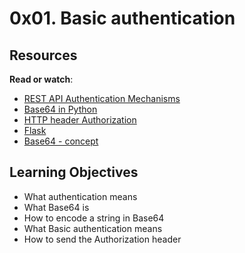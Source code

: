 # 0x01. Basic authentication
## Resources
**Read or watch**:
- [REST API Authentication Mechanisms](https://www.youtube.com/watch?v=501dpx2IjGY)
- [Base64 in Python](https://docs.python.org/3.7/library/base64.html)
- [HTTP header Authorization](https://developer.mozilla.org/en-US/docs/Web/HTTP/Headers/Authorization)
- [Flask](https://palletsprojects.com/projects/flask/)
- [Base64 - concept](https://en.wikipedia.org/wiki/Base64)
## Learning Objectives
- What authentication means
- What Base64 is
- How to encode a string in Base64
- What Basic authentication means
- How to send the Authorization header
